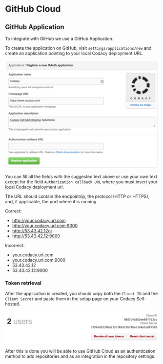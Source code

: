 # GitHub Cloud

## GitHub Application

To integrate with GitHub we use a GitHub Application.

To create the application on GitHub, visit `settings/applications/new` and create an application pointing to your local Codacy deployment URL.

![GitHub Application](./images/github-application.png)

You can fill all the fields with the suggested text above or use your own text except for the field `Authorization callback URL` where you must insert your local Codacy deployment url.

The URL should contain the endpoint/ip, the protocol (HTTP or HTTPS), and, if applicable, the port where it is running.

Correct:
 - http://your.codacy.url.com
 - http://your.codacy.url.com:9000
 - http://53.43.42.12gi
 - http://53.43.42.12:9000

Incorrect:
 - your.codacy.url.com
 - your.codacy.url.com:9000
 - 53.43.42.12
 - 53.43.42.12:9000

 ### Token retrieval

 After the application is created, you should copy both the `Client ID` and the `Client Secret` and paste them in the setup page on your Codacy Self-hosted.

![GitHub Application](./images/github-token-retrieval.png)

 After this is done you will be able to use GitHub Cloud as an authentication method to add repositories and as an integration in the repository settings.